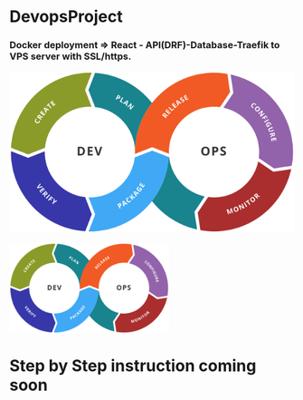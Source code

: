 # DevopsProject
### Docker deployment =>  React - API(DRF)-Database-Traefik to VPS server with SSL/https.





[![MasterHead](https://github.com/DevRajib/3.DevopsProject/blob/main/Devops.png)](#)





   <img align="center" src="https://github.com/DevRajib/3.DevopsProject/blob/main/Devops.png"  height="160" />



# Step by Step instruction coming soon



